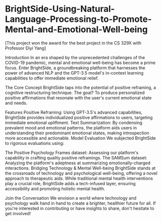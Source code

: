 # BrightSide-Using-Natural-Language-Processing-to-Promote-Mental-and-Emotional-Well-being

[This project won the award for the best project in the CS 329X with Professor Diyi Yang]

Introduction
In an era shaped by the unprecedented challenges of the COVID-19 pandemic, mental and emotional well-being has become a prime focus. Enter BrightSide, a groundbreaking platform that harnesses the power of advanced NLP and the GPT-3.5 model's in-context learning capabilities to offer immediate emotional relief.

The Core Concept
BrightSide taps into the potential of positive reframing, a cognitive restructuring technique. The goal? To produce personalized positive affirmations that resonate with the user's current emotional state and needs.

Features
Positive Reframing: Using GPT-3.5's advanced capabilities, BrightSide provides individualized positive affirmations to users, targeting immediate emotional upliftment.
Text Summarization: By condensing prevalent mood and emotional patterns, the platform aids users in understanding their predominant emotional states, making introspection more accessible and actionable.
Model Evaluation
We subjected BrightSide to rigorous evaluations using:

The Positive Psychology Frames dataset: Assessing our platform's capability in crafting quality positive reframings.
The SAMSum dataset: Analyzing the platform's adeptness at summarizing emotionally-charged interactions.
Bridging Technology & Mental Well-being
BrightSide stands at the crossroads of technology and psychological well-being, offering a novel approach to therapeutic aids. While traditional mental health interventions play a crucial role, BrightSide adds a tech-infused layer, ensuring accessibility and promoting holistic mental health.

Join the Conversation
We envision a world where technology and psychology walk hand in hand to create a brighter, healthier future for all. If you're interested in contributing or have insights to share, don't hesitate to get involved!




